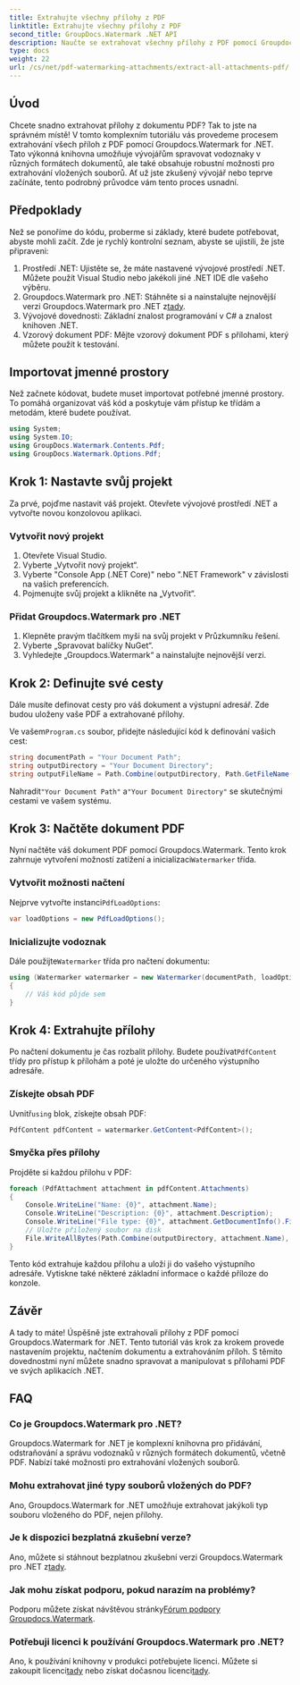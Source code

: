 ```yaml
---
title: Extrahujte všechny přílohy z PDF
linktitle: Extrahujte všechny přílohy z PDF
second_title: GroupDocs.Watermark .NET API
description: Naučte se extrahovat všechny přílohy z PDF pomocí Groupdocs.Watermark for .NET. Postupujte podle našeho podrobného průvodce pro bezproblémový proces extrakce.
type: docs
weight: 22
url: /cs/net/pdf-watermarking-attachments/extract-all-attachments-pdf/
---
```

## Úvod
Chcete snadno extrahovat přílohy z dokumentu PDF? Tak to jste na správném místě! V tomto komplexním tutoriálu vás provedeme procesem extrahování všech příloh z PDF pomocí Groupdocs.Watermark for .NET. Tato výkonná knihovna umožňuje vývojářům spravovat vodoznaky v různých formátech dokumentů, ale také obsahuje robustní možnosti pro extrahování vložených souborů. Ať už jste zkušený vývojář nebo teprve začínáte, tento podrobný průvodce vám tento proces usnadní.
## Předpoklady
Než se ponoříme do kódu, proberme si základy, které budete potřebovat, abyste mohli začít. Zde je rychlý kontrolní seznam, abyste se ujistili, že jste připraveni:
1. Prostředí .NET: Ujistěte se, že máte nastavené vývojové prostředí .NET. Můžete použít Visual Studio nebo jakékoli jiné .NET IDE dle vašeho výběru.
2.  Groupdocs.Watermark pro .NET: Stáhněte si a nainstalujte nejnovější verzi Groupdocs.Watermark pro .NET z[tady](https://releases.groupdocs.com/Watermark/net/).
3. Vývojové dovednosti: Základní znalost programování v C# a znalost knihoven .NET.
4. Vzorový dokument PDF: Mějte vzorový dokument PDF s přílohami, který můžete použít k testování.
## Importovat jmenné prostory
Než začnete kódovat, budete muset importovat potřebné jmenné prostory. To pomáhá organizovat váš kód a poskytuje vám přístup ke třídám a metodám, které budete používat.
```csharp
using System;
using System.IO;
using GroupDocs.Watermark.Contents.Pdf;
using GroupDocs.Watermark.Options.Pdf;
```
## Krok 1: Nastavte svůj projekt
Za prvé, pojďme nastavit váš projekt. Otevřete vývojové prostředí .NET a vytvořte novou konzolovou aplikaci.
### Vytvořit nový projekt
1. Otevřete Visual Studio.
2. Vyberte „Vytvořit nový projekt“.
3. Vyberte "Console App (.NET Core)" nebo ".NET Framework" v závislosti na vašich preferencích.
4. Pojmenujte svůj projekt a klikněte na „Vytvořit“.
### Přidat Groupdocs.Watermark pro .NET
1. Klepněte pravým tlačítkem myši na svůj projekt v Průzkumníku řešení.
2. Vyberte „Spravovat balíčky NuGet“.
3. Vyhledejte „Groupdocs.Watermark“ a nainstalujte nejnovější verzi.
## Krok 2: Definujte své cesty
Dále musíte definovat cesty pro váš dokument a výstupní adresář. Zde budou uloženy vaše PDF a extrahované přílohy.

 Ve vašem`Program.cs` soubor, přidejte následující kód k definování vašich cest:
```csharp
string documentPath = "Your Document Path";
string outputDirectory = "Your Document Directory";
string outputFileName = Path.Combine(outputDirectory, Path.GetFileName(documentPath));
```
 Nahradit`"Your Document Path"` a`"Your Document Directory"` se skutečnými cestami ve vašem systému.
## Krok 3: Načtěte dokument PDF
 Nyní načtěte váš dokument PDF pomocí Groupdocs.Watermark. Tento krok zahrnuje vytvoření možností zatížení a inicializaci`Watermarker` třída.
### Vytvořit možnosti načtení
 Nejprve vytvořte instanci`PdfLoadOptions`:
```csharp
var loadOptions = new PdfLoadOptions();
```
### Inicializujte vodoznak
 Dále použijte`Watermarker` třída pro načtení dokumentu:
```csharp
using (Watermarker watermarker = new Watermarker(documentPath, loadOptions))
{
    // Váš kód půjde sem
}
```
## Krok 4: Extrahujte přílohy
Po načtení dokumentu je čas rozbalit přílohy. Budete používat`PdfContent` třídy pro přístup k přílohám a poté je uložte do určeného výstupního adresáře.
### Získejte obsah PDF
 Uvnitř`using` blok, získejte obsah PDF:
```csharp
PdfContent pdfContent = watermarker.GetContent<PdfContent>();
```
### Smyčka přes přílohy
Projděte si každou přílohu v PDF:
```csharp
foreach (PdfAttachment attachment in pdfContent.Attachments)
{
    Console.WriteLine("Name: {0}", attachment.Name);
    Console.WriteLine("Description: {0}", attachment.Description);
    Console.WriteLine("File type: {0}", attachment.GetDocumentInfo().FileType);
    // Uložte přiložený soubor na disk
    File.WriteAllBytes(Path.Combine(outputDirectory, attachment.Name), attachment.Content);
}
```
Tento kód extrahuje každou přílohu a uloží ji do vašeho výstupního adresáře. Vytiskne také některé základní informace o každé příloze do konzole.
## Závěr
A tady to máte! Úspěšně jste extrahovali přílohy z PDF pomocí Groupdocs.Watermark for .NET. Tento tutoriál vás krok za krokem provede nastavením projektu, načtením dokumentu a extrahováním příloh. S těmito dovednostmi nyní můžete snadno spravovat a manipulovat s přílohami PDF ve svých aplikacích .NET.
## FAQ
### Co je Groupdocs.Watermark pro .NET?
Groupdocs.Watermark for .NET je komplexní knihovna pro přidávání, odstraňování a správu vodoznaků v různých formátech dokumentů, včetně PDF. Nabízí také možnosti pro extrahování vložených souborů.
### Mohu extrahovat jiné typy souborů vložených do PDF?
Ano, Groupdocs.Watermark for .NET umožňuje extrahovat jakýkoli typ souboru vloženého do PDF, nejen přílohy.
### Je k dispozici bezplatná zkušební verze?
 Ano, můžete si stáhnout bezplatnou zkušební verzi Groupdocs.Watermark pro .NET z[tady](https://releases.groupdocs.com/).
### Jak mohu získat podporu, pokud narazím na problémy?
 Podporu můžete získat návštěvou stránky[Fórum podpory Groupdocs.Watermark](https://forum.groupdocs.com/c/watermark/19).
### Potřebuji licenci k používání Groupdocs.Watermark pro .NET?
 Ano, k používání knihovny v produkci potřebujete licenci. Můžete si zakoupit licenci[tady](https://purchase.groupdocs.com/buy) nebo získat dočasnou licenci[tady](https://purchase.groupdocs.com/temporary-license/).